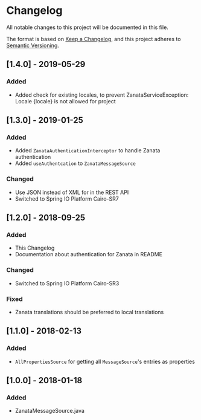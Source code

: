 # Changelog
All notable changes to this project will be documented in this file.

The format is based on [Keep a Changelog](https://keepachangelog.com/en/1.0.0/),
and this project adheres to [Semantic Versioning](https://semver.org/spec/v2.0.0.html).

## [1.4.0] - 2019-05-29

### Added
 - Added check for existing locales, to prevent ZanataServiceException: Locale
   {locale} is not allowed for project

## [1.3.0] - 2019-01-25

### Added
 - Added `ZanataAuthenticationInterceptor` to handle Zanata authentication
 - Added `useAuthentcation` to `ZanataMessageSource`
### Changed
 - Use JSON instead of XML for in the REST API
 - Switched to Spring IO Platform Cairo-SR7

## [1.2.0] - 2018-09-25
### Added
 - This Changelog
 - Documentation about authentication for Zanata in README
### Changed
 - Switched to Spring IO Platform Cairo-SR3
### Fixed
 - Zanata translations should be preferred to local translations

## [1.1.0] - 2018-02-13
### Added
 - `AllPropertiesSource` for getting all `MessageSource`'s entries as properties

## [1.0.0] - 2018-01-18
### Added
 - ZanataMessageSource.java

